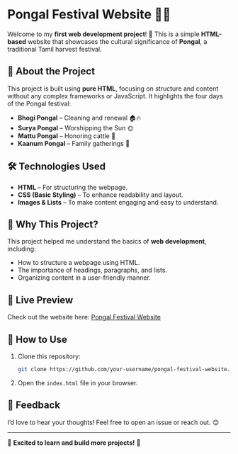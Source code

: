 # Pongal Festival Website 🌾🎉

Welcome to my **first web development project**! 🚀 This is a simple **HTML-based** website that showcases the cultural significance of **Pongal**, a traditional Tamil harvest festival.

## 📌 About the Project
This project is built using **pure HTML**, focusing on structure and content without any complex frameworks or JavaScript. It highlights the four days of the Pongal festival:
- **Bhogi Pongal** – Cleaning and renewal 🏠🔥
- **Surya Pongal** – Worshipping the Sun 🌞
- **Mattu Pongal** – Honoring cattle 🐄
- **Kaanum Pongal** – Family gatherings 🎊

## 🛠️ Technologies Used
- **HTML** – For structuring the webpage.
- **CSS (Basic Styling)** – To enhance readability and layout.
- **Images & Lists** – To make content engaging and easy to understand.

## 🎯 Why This Project?
This project helped me understand the basics of **web development**, including:
- How to structure a webpage using HTML.
- The importance of headings, paragraphs, and lists.
- Organizing content in a user-friendly manner.

## 🚀 Live Preview
Check out the website here: [Pongal Festival Website](https://lnkd.in/egpMiE9F)

## 📂 How to Use
1. Clone this repository:
   ```bash
   git clone https://github.com/your-username/pongal-festival-website.git
   ```
2. Open the `index.html` file in your browser.

## 📩 Feedback
I’d love to hear your thoughts! Feel free to open an issue or reach out. 😊

---

🌟 **Excited to learn and build more projects!** 🌟

